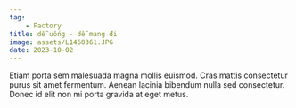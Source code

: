 ```yaml
---
tag: 
    - Factory
title: dễ uống - dễ mang đi
image: assets/L1460361.JPG
date: 2023-10-02
---
```


Etiam porta sem malesuada magna mollis euismod. Cras mattis consectetur purus sit amet fermentum. Aenean lacinia bibendum nulla sed consectetur. Donec id elit non mi porta gravida at eget metus.
